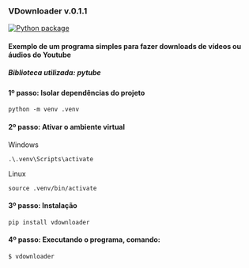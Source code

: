 ### VDownloader v.0.1.1
[![Python package](https://github.com/uadson/vdowloader/actions/workflows/build_tests.yml/badge.svg)](https://github.com/uadson/vdowloader/actions/workflows/build_tests.yml)


#### Exemplo de um programa simples para fazer downloads de vídeos ou áudios do Youtube

##### Biblioteca utilizada: pytube

#### 1º passo: Isolar dependências do projeto

    python -m venv .venv


#### 2º passo: Ativar o ambiente virtual

Windows

    .\.venv\Scripts\activate


Linux

    source .venv/bin/activate


#### 3º passo: Instalação

    pip install vdownloader


#### 4º passo: Executando o programa, comando:

    $ vdownloader
